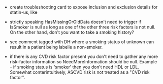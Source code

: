 - create troubleshooting card to expose inclusion and exclusion details for statin-us, like

- strictly speaking HasMissingOrOldData doesn't need to trigger if IsSmoker is null as long as one of the other three risk factors is not null. On the other hand, don't you want to take a smoking history?

- see comment tagged with DH where a smoking status of unknown can result in a patient being labelle a non-smoker.

- if there is any CVD risk factor present you don't need to gather any more risk-factor information so NeedMoreInformation should be null. Example - if smoking status is 'smoker' then you don't need HDL or LDL. Somewhat conterintuitively, ASCVD risk is not treated as a "CVD risk factor". 